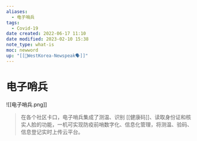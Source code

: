 ```yaml
---
aliases:
  - 电子哨兵
tags:
  - Covid-19
date created: 2022-06-17 11:10
date modified: 2023-02-10 15:38
note_type: what-is
moc: newword
up: "[[💁WestKorea-Newspeak🗣]]"
---
```

# 电子哨兵
![[电子哨兵.png]]
> 在各个社区卡口，电子哨兵集成了测温、识别 [[健康码]]、读取身份证和核实人脸的功能，一机可实现防疫前哨数字化、信息化管理，将测温、验码、信息登记实时上传云平台。